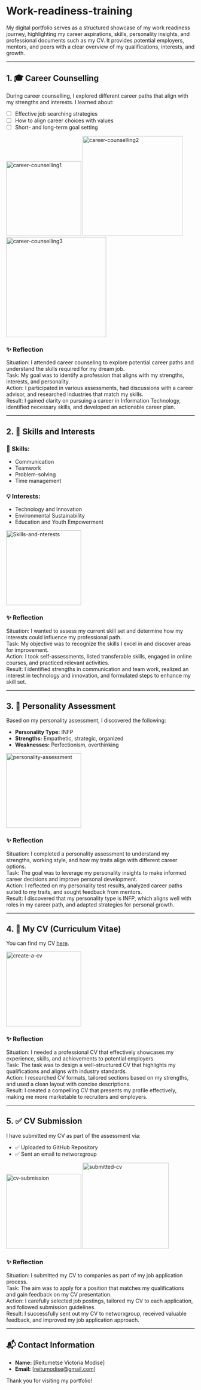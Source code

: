 # Work-readiness-training
My digital portfolio serves as a structured showcase of my work readiness journey, highlighting my career aspirations, skills, personality insights, and professional documents such as my CV. It provides potential employers, mentors, and peers with a clear overview of my qualifications, interests, and growth. 

---

## 1. 🎓 Career Counselling

During career counselling, I explored different career paths that align with my strengths and interests. I learned about:

- [ ] Effective job searching strategies  
- [ ] How to align career choices with values  
- [ ] Short- and long-term goal setting  

<p float="left">
<img src="./career-counselling1.jpeg" alt="career-counselling1" width="200"/>
<img src="./career-counselling2.jpeg" alt="career-counselling2" height="267"/>
<img src="./career-counselling3.jpeg" alt="career-counselling3" height="267"/>
</p>

### ✨ Reflection
Situation: I attended career counseling to explore potential career paths and understand the skills required for my dream job.<br> 
Task: My goal was to identify a profession that aligns with my strengths, interests, and personality.<br> 
Action: I participated in various assessments, had discussions with a career advisor, and researched industries that match my skills.<br> 
Result: I gained clarity on pursuing a career in Information Technology, identified necessary skills, and developed an actionable career plan.

---

## 2. 🧠 Skills and Interests

### 🔧 Skills:
- Communication
- Teamwork
- Problem-solving
- Time management

### 💡 Interests:
- Technology and Innovation  
- Environmental Sustainability  
- Education and Youth Empowerment

<img src="./skills-and-interest.jpeg" alt="Skills-and-nterests" width="200"/>

### ✨ Reflection
Situation: I wanted to assess my current skill set and determine how my interests could influence my professional path.<br> 
Task: My objective was to recognize the skills I excel in and discover areas for improvement.<br> 
Action: I took self-assessments, listed transferable skills, engaged in online courses, and practiced relevant activities.<br> 
Result: I identified strengths in communication and team work, realized an interest in technology and innovation, and formulated steps to enhance my skill set.

---

## 3. 🧬 Personality Assessment

Based on my personality assessment, I discovered the following:

- **Personality Type:** INFP
- **Strengths:** Empathetic, strategic, organized  
- **Weaknesses:** Perfectionism, overthinking

<img src="./personality-assessment.jpeg" alt="personality-assessment" width="200"/>

### ✨ Reflection
Situation: I completed a personality assessment to understand my strengths, working style, and how my traits align with different career options.<br> 
Task: The goal was to leverage my personality insights to make informed career decisions and improve personal development.<br> 
Action: I reflected on my personality test results, analyzed career paths suited to my traits, and sought feedback from mentors.<br> 
Result: I discovered that my personality type is INFP, which aligns well with roles in my career path, and adapted strategies for personal growth.

---

## 4. 📄 My CV (Curriculum Vitae)

You can find my CV [here](./CV.pdf).  

<img src="./create-a-cv.jpeg" alt="create-a-cv" width="200"/>

### ✨ Reflection
Situation: I needed a professional CV that effectively showcases my experience, skills, and achievements to potential employers.<br> 
Task: The task was to design a well-structured CV that highlights my qualifications and aligns with industry standards.<br> 
Action: I researched CV formats, tailored sections based on my strengths, and used a clean layout with concise descriptions.<br> 
Result: I created a compelling CV that presents my profile effectively, making me more marketable to recruiters and employers.

---

## 5. ✅ CV Submission

I have submitted my CV as part of the assessment via:
- ✅ Uploaded to GitHub Repository
- ✅ Sent an email to networxgroup

<p float="left">
<img src="./cv-submission.jpeg" alt="cv-submission" width="200"/>
<img src="./submitted-cv.jpeg" alt="submitted-cv" height="230"/>
</p>

### ✨ Reflection
Situation: I submitted my CV to companies as part of my job application process.<br> 
Task: The aim was to apply for a position that matches my qualifications and gain feedback on my CV presentation.<br> 
Action: I carefully selected job postings, tailored my CV to each application, and followed submission guidelines.<br> 
Result: I successfully sent out my CV to networxgroup, received valuable feedback, and improved my job application approach.

---

## 📬 Contact Information

- **Name:** [Reitumetse Victoria Modise]  
- **Email:** [reitumodise@gmail.com]   

Thank you for visiting my portfolio!

